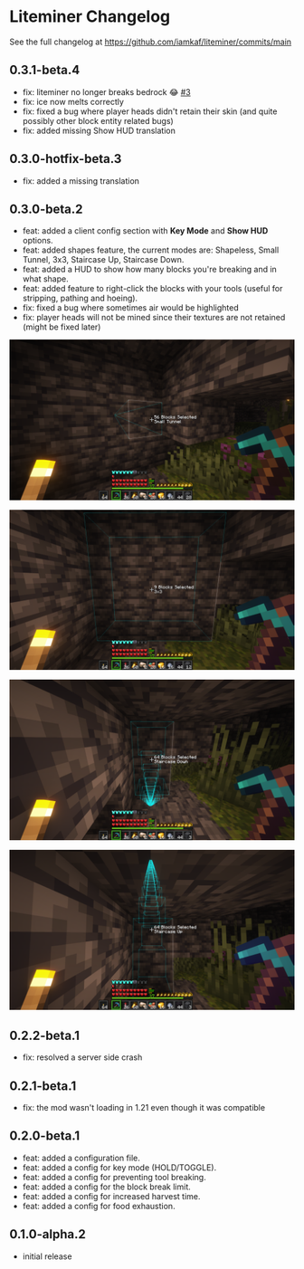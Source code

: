 # Liteminer Changelog

See the full changelog at https://github.com/iamkaf/liteminer/commits/main

## 0.3.1-beta.4

- fix: liteminer no longer breaks bedrock 😂 [#3](https://github.com/iamkaf/mod-issues/issues/3)
- fix: ice now melts correctly
- fix: fixed a bug where player heads didn't retain their skin (and quite possibly other block entity related bugs)
- fix: added missing Show HUD translation

## 0.3.0-hotfix-beta.3

- fix: added a missing translation

## 0.3.0-beta.2

- feat: added a client config section with __Key Mode__ and __Show HUD__ options.
- feat: added shapes feature, the current modes are: Shapeless, Small Tunnel, 3x3, Staircase Up, Staircase Down.
- feat: added a HUD to show how many blocks you're breaking and in what shape.
- feat: added feature to right-click the blocks with your tools (useful for stripping, pathing and hoeing).
- fix: fixed a bug where sometimes air would be highlighted
- fix: player heads will not be mined since their textures are not retained (might be fixed later)

![Mining Shapes](https://raw.githubusercontent.com/iamkaf/modresources/refs/heads/main/pages/liteminer/screenshot1.png)

![Mining Shapes](https://raw.githubusercontent.com/iamkaf/modresources/refs/heads/main/pages/liteminer/screenshot2.png)

![Mining Shapes](https://raw.githubusercontent.com/iamkaf/modresources/refs/heads/main/pages/liteminer/screenshot3.png)

![Mining Shapes](https://raw.githubusercontent.com/iamkaf/modresources/refs/heads/main/pages/liteminer/screenshot4.png)

## 0.2.2-beta.1

- fix: resolved a server side crash

## 0.2.1-beta.1

- fix: the mod wasn't loading in 1.21 even though it was compatible

## 0.2.0-beta.1

- feat: added a configuration file.
- feat: added a config for key mode (HOLD/TOGGLE).
- feat: added a config for preventing tool breaking.
- feat: added a config for the block break limit.
- feat: added a config for increased harvest time.
- feat: added a config for food exhaustion.

## 0.1.0-alpha.2

- initial release
